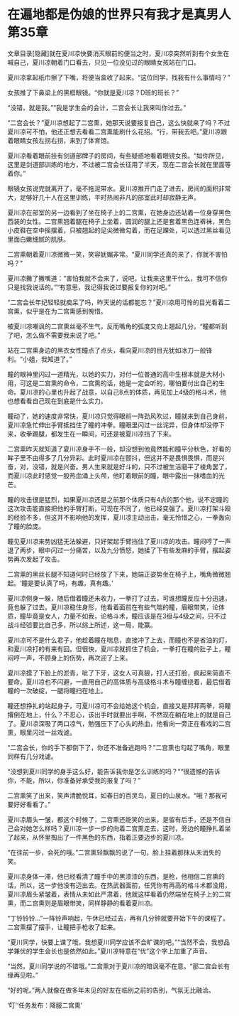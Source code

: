 # 在遍地都是伪娘的世界只有我才是真男人  第35章

文章目录[隐藏]就在夏川凉快要消灭眼前的便当之时，夏川凉突然听到有个女生在喊自己，夏川凉朝着门口看去，只见一位没见过的眼睛女孩站在门口。

夏川凉拿起纸巾擦了下嘴，将便当盒收了起来。“这位同学，找我有什么事情吗？”

女孩推了下鼻梁上的黑框眼镜。“你就是夏川凉？D班的班长？”

“没错，就是我。”“我是学生会的会计，二宫会长让我来叫你过去。”

“二宫会长？”夏川凉想起了二宫熏，她那天说要报复自己，这么快就来了吗？不过夏川凉可不怕，他还正想去看看二宫熏能刷什么花招。“行，带我去吧。”夏川凉跟着眼睛女孩左拐右拐，来到了体育馆。

夏川凉看着眼前挂有剑道部牌子的房间，有些疑惑地看着眼镜女孩。“如你所见，这里是剑道部训练的地方，不过被二宫会长征用了半天，现在二宫会长就在里面等着你。”

眼镜女孩说完就离开了，毫不拖泥带水。夏川凉推开门走了进去，房间的面积非常大，足够好几十人在这里训练，平时热闹非凡的部室此时却寂静无声。

夏川凉在部室的另一边看到了坐在椅子上的二宫熏，在她身边还站着一位身穿黑色西装的女性。二宫熏翘着腿在椅子上坐着，圆润的腿上还是套着黑色连裤袜，黑色小皮鞋在空中摇摆着，只被翘起的足尖微微勾着，而在足踝处，可以透过黑丝看见里面白嫩细腻的肌肤。

二宫熏朝着夏川凉微微一笑，笑容妩媚非常。“夏川同学还真的来了，你就不害怕吗？”

夏川凉撇了撇嘴道：“害怕我就不会来了，说吧，让我来这里干什么，我可不信你只是找我说话的。”“有意思，我记得我说过要报复你的对吧。”

“二宫会长年纪轻轻就痴呆了吗，昨天说的话都能忘？”夏川凉用可怜的目光看着二宫熏，似乎是在为二宫熏感到惋惜。

被夏川凉嘲讽的二宫熏丝毫不生气，反而嘴角的弧度又向上翘起几分。“瞳都听到了吧，怎么做不需要我来说了吧。”

站在二宫熏身边的黑衣女性瞳点了点头，看向夏川凉的目光犹如冰刀一般锋利。“小姐，我知道了。”

瞳的眼神里闪过一道精光，以她的实力，对付一位普通的高中生根本就是大材小用，可这是二宫熏的命令，二宫熏的话，她是一定会听的，哪怕要付出自己的生命。夏川凉的心里也升起了战意，以自己8点的体质，再见加上4级的格斗术，他也想看看自己现在到底是什么实力。

瞳动了，她的速度非常快，夏川凉只觉得眼前一阵劲风吹过，瞳就来到自己身前，夏川凉急忙伸出手臂抵挡住了瞳的冲拳。瞳眼里闪过一丝诧异，但身体却没停下来，收拳踢腿，都发生在一瞬间，可还是被夏川凉挡了下来。

二宫熏昨天就知道了夏川凉身手不一般，却没想到他竟然能和瞳平分秋色，好看的眸子里不由得多了几分异彩。此时夏川凉在颤抖，但这并不是畏惧畏惧，而是兴奋，对，没错，就是兴奋。男人生来就是好斗的，只不过被生活磨平了棱角罢了，而夏川凉此时感觉一股热血涌上头颅，他盯着眼前的瞳，眼中露出一抹嗜血的光芒。

瞳的攻击很是猛烈，如果夏川凉还是之前那个体质只有4点的那个他，说不定瞳的这次攻击能直接把他的手臂打断，可现在不同了，他已经变强了。夏川凉打架斗殴的经验不多，但这并不影响他的发挥，夏川凉主动出击，毫无怜惜之心，一拳轰向了瞳的脸庞。

瞳见夏川凉来势凶猛无法躲避，只好架起手臂挡住了夏川凉的攻击。瞳闷哼了一声退了两步，眼中闪过一分痛苦，以及九分愤怒，她揉了下有些发麻的手臂，摆起姿势再次发起了攻击。

二宫熏的黑丝长腿不知道何时已经放了下来，她端正姿势坐在椅子上，嘴角微微翘起。‘瞳是要认真了吗，有趣，真有趣。’

夏川凉侧身一躲，随后借着瞳还未收力，一拳打了过去，可谁想瞳反应十分迅速，竟也躲了过去。夏川凉稳住身形，他看着面前在有些气喘的瞳，眉眼带笑，论体质，瞳毕竟是女人，力量不如我，论格斗术，瞳应该是在3级与4级之间，只不过战斗经验要比自己多，所以综上所述，这一局，能赢。

夏川凉可不是什么君子，他趁着瞳在喘息，直接冲了上去，而瞳也不是省油的灯，和夏川凉打的有来有回。但很快，夏川凉就抓住了机会，一拳打在瞳的肚子上，瞳闷哼一声，不顾身上的伤势，再次迎了上来。

夏川凉摸了下脸上的淤青，呲了下牙，这女人可真狠，打人还打脸，疯起来简直不要命。夏川凉也不闪避，一直用自己的高体质与高级格斗术与瞳缠绕着，最后借着瞳的一次破绽，一腿将瞳扫在地上。

瞳还想挣扎的站起身子，可夏川凉可不会给她这个机会，直接又是邦邦两拳，将瞳撂倒在地上，什么？不忍心，该出手时就要出手啊，不然现在躺在地上的就是自己了。夏川凉深吸了两口凉气，勉强压下了心头的热血，他看向一旁正在看戏的二宫熏，眼里闪过一丝戏谑。

“二宫会长，你的手下都倒下了，你还不准备逃跑吗？”二宫熏也勾起了嘴角，眼里同样有几分戏谑。

“没想到夏川同学的身手这么好，能告诉我你是怎么训练的吗？”“很遗憾的告诉你，不能，所以，你准备好承受我的报复了吗？”

二宫熏笑了出来，笑声清脆悦耳，如春日的百灵鸟，夏日的山泉水。“哦？那我可要好好看看了。”

夏川凉眉头一皱，都这个时候了，二宫熏还能笑的出来，是留有后手，还是不信自己会对她怎么样吗？夏川凉一步一步的向着二宫熏走去，这时，旁边的瞳挣扎着坐了起来，从怀里掏出了一件黑色的东西，指着正要迈步的夏川凉。

“在往前一步，会死的哦。”二宫熏轻飘飘的说了一句，脸上挂着那抹从未消失的笑。

夏川凉身体一滞，他已经看清了瞳手中的黑漆漆的东西，是枪，他相信二宫熏的话，所以，这一步他没有迈出去。在热武器面前，任凭你有再高的格斗术都没用，夏川凉眉头紧皱着，表情从未如此严肃着，他就这样看着仍然端坐在椅子上的二宫熏，而二宫熏则是眉眼带笑，同样静静的看着夏川凉。

“丁铃铃铃…”一阵铃声响起，午休已经过去，再有几分钟就要开始下午的课程了。二宫熏摆了摆手，让瞳把手枪收了起来。

“夏川同学，快要上课了哦，我想夏川同学应该不会旷课的吧。”“当然不会，我想品学兼优的学生会长也是依然如此。”夏川凉特意在“优”这个字上加重了声音。

“当然，夏川同学说的不错哦。”二宫熏对于夏川凉的暗讽毫不在意。“那二宫会长有缘再见啦。”

“好的呢。”两人就像在做多年未见的好友在临别之前的告别，气氛无比融洽。

‘叮’‘任务发布：降服二宫熏’


